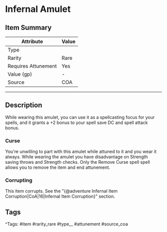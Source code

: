 # Infernal Amulet

## Item Summary

| Attribute            | Value                        |
|----------------------|------------------------------|
| Type                 |   |
| Rarity               | Rare             |
| Requires Attunement  | Yes                |
| Value (gp)           | -    |
| Source               | COA |

---

## Description

While wearing this amulet, you can use it as a spellcasting focus for your spells, and it grants a +2 bonus to your spell save DC and spell attack bonus.

### Curse

You're unwilling to part with this amulet while attuned to it and you wear it always. While wearing the amulet you have disadvantage on Strength saving throws and Strength checks. Only the Remove Curse spell spell allows you to remove the item and end attunement.

### Corrupting

This item corrupts. See the "{@adventure Infernal Item Corruption|CoA|16|Infernal Item Corruption}" section.

## Tags

^Tags: #item #rarity_rare #type__ #attunement #source_coa